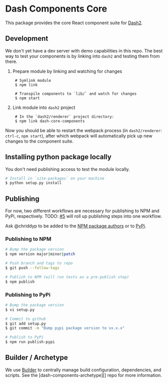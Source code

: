 # Dash Components Core

This package provides the core React component suite for [Dash2][].

## Development

We don't yet have a dev server with demo capabilities in this repo. The best way
to test your components is by linking into `dash2` and testing them from there.

1. Prepare module by linking and watching for changes

        # Symlink module
        $ npm link

        # Transpile components to `lib/` and watch for changes
        $ npm start

2. Link module into `dash2` project

        # In the `dash2/renderer` project directory:
        $ npm link dash-core-components

Now you should be able to restart the webpack process (in `dash2/renderer`:
`ctrl-c`, `npm start`), after which webpack will automatically pick up new
changes to the component suite.

## Installing python package locally

You don't need publishing access to test the module locally.

```sh
# Install in `site-packages` on your machine
$ python setup.py install
```

## Publishing

For now, two different workflows are necessary for publishing to NPM and PyPi,
respectively. TODO:
[#5](https://github.com/plotly/dash-components-archetype/issues/5) will roll up
publishing steps into one workflow.

Ask @chriddyp to be added to the [NPM package authors][] or to [PyPi][].

### Publishing to NPM

```sh
# Bump the package version
$ npm version major|minor|patch

# Push branch and tags to repo
$ git push --follow-tags

# Publish to NPM (will run tests as a pre-publish step)
$ npm publish
```

### Publishing to PyPi

```sh
# Bump the package version
$ vi setup.py

# Commit to github
$ git add setup.py
$ git commit -m "Bump pypi package version to vx.x.x"

# Publish to PyPi
$ npm run publish-pypi
```

## Builder / Archetype

We use [Builder][] to centrally manage build configuration, dependencies, and
scripts. See the [dash-components-archetype][] repo for more information.

[Builder]: https://github.com/FormidableLabs/builder
[Dash2]: https://github.com/plotly/dash2
[NPM package authors]: https://www.npmjs.com/package/dash-core-components/access
[PyPi]: https://pypi.python.org/pypi
